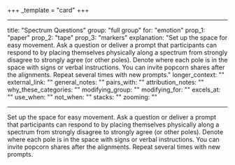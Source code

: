 +++
_template = "card"
+++

---
title: "Spectrum Questions"
group: "full group"
for: "emotion"
prop_1: "paper"
prop_2: "tape"
prop_3: "markers"
explanation: "Set up the space for easy movement. Ask a question or deliver a prompt that participants can respond to by placing themselves physically along a spectrum from strongly disagree to strongly agree (or other poles). Denote where each pole is in the space with signs or verbal instructions. You can invite popcorn shares after the alignments. Repeat several times with new prompts."
longer_context: ""
external_link: ""
general_notes: ""
pairs_with: ""
attribution_notes: ""
why_these_categories: ""
modifying_group: ""
modifying_for: ""
excels_at: ""
use_when: ""
not_when: ""
stacks: ""
zooming: ""

---

Set up the space for easy movement. Ask a question or deliver a prompt that participants can respond to by placing themselves physically along a spectrum from strongly disagree to strongly agree (or other poles). Denote where each pole is in the space with signs or verbal instructions. You can invite popcorn shares after the alignments. Repeat several times with new prompts.
